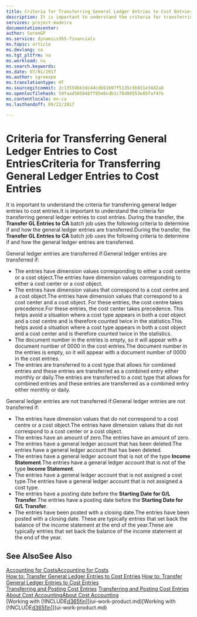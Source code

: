 ```yaml
---
title: Criteria for Transferring General Ledger Entries to Cost Entries | Microsoft Docs
description: It is important to understand the criteria for transferring general ledger entries to cost entries. During the transfer, the **Transfer GL Entries to CA** batch job uses the following criteria to determine if and how the general ledger entries are transferred.
services: project-madeira
documentationcenter: 
author: SorenGP
ms.service: dynamics365-financials
ms.topic: article
ms.devlang: na
ms.tgt_pltfrm: na
ms.workload: na
ms.search.keywords: 
ms.date: 07/01/2017
ms.author: sgroespe
ms.translationtype: HT
ms.sourcegitcommit: 2c13559bb3dc44cdb61697f5135c5b931e34d2a8
ms.openlocfilehash: 59faad50504bff05e6cdb1c78d00553e85faf47e
ms.contentlocale: en-ca
ms.lasthandoff: 09/22/2017

---
```

# <a name="criteria-for-transferring-general-ledger-entries-to-cost-entries"></a><span data-ttu-id="b1f4d-104">Criteria for Transferring General Ledger Entries to Cost Entries</span><span class="sxs-lookup"><span data-stu-id="b1f4d-104">Criteria for Transferring General Ledger Entries to Cost Entries</span></span>
<span data-ttu-id="b1f4d-105">It is important to understand the criteria for transferring general ledger entries to cost entries.</span><span class="sxs-lookup"><span data-stu-id="b1f4d-105">It is important to understand the criteria for transferring general ledger entries to cost entries.</span></span> <span data-ttu-id="b1f4d-106">During the transfer, the **Transfer GL Entries to CA** batch job uses the following criteria to determine if and how the general ledger entries are transferred.</span><span class="sxs-lookup"><span data-stu-id="b1f4d-106">During the transfer, the **Transfer GL Entries to CA** batch job uses the following criteria to determine if and how the general ledger entries are transferred.</span></span>  

<span data-ttu-id="b1f4d-107">General ledger entries are transferred if:</span><span class="sxs-lookup"><span data-stu-id="b1f4d-107">General ledger entries are transferred if:</span></span>  

-   <span data-ttu-id="b1f4d-108">The entries have dimension values corresponding to either a cost centre or a cost object.</span><span class="sxs-lookup"><span data-stu-id="b1f4d-108">The entries have dimension values corresponding to either a cost center or a cost object.</span></span>  
-   <span data-ttu-id="b1f4d-109">The entries have dimension values that correspond to a cost centre and a cost object.</span><span class="sxs-lookup"><span data-stu-id="b1f4d-109">The entries have dimension values that correspond to a cost center and a cost object.</span></span> <span data-ttu-id="b1f4d-110">For these entries, the cost centre takes precedence.</span><span class="sxs-lookup"><span data-stu-id="b1f4d-110">For these entries, the cost center takes precedence.</span></span> <span data-ttu-id="b1f4d-111">This helps avoid a situation where a cost type appears in both a cost object and a cost centre and is therefore counted twice in the statistics.</span><span class="sxs-lookup"><span data-stu-id="b1f4d-111">This helps avoid a situation where a cost type appears in both a cost object and a cost center and is therefore counted twice in the statistics.</span></span>  
-   <span data-ttu-id="b1f4d-112">The document number in the entries is empty, so it will appear with a document number of 0000 in the cost entries.</span><span class="sxs-lookup"><span data-stu-id="b1f4d-112">The document number in the entries is empty, so it will appear with a document number of 0000 in the cost entries.</span></span>  
-   <span data-ttu-id="b1f4d-113">The entries are transferred to a cost type that allows for combined entries and these entries are transferred as a combined entry either monthly or daily.</span><span class="sxs-lookup"><span data-stu-id="b1f4d-113">The entries are transferred to a cost type that allows for combined entries and these entries are transferred as a combined entry either monthly or daily.</span></span>  

<span data-ttu-id="b1f4d-114">General ledger entries are not transferred if:</span><span class="sxs-lookup"><span data-stu-id="b1f4d-114">General ledger entries are not transferred if:</span></span>  

-   <span data-ttu-id="b1f4d-115">The entries have dimension values that do not correspond to a cost centre or a cost object.</span><span class="sxs-lookup"><span data-stu-id="b1f4d-115">The entries have dimension values that do not correspond to a cost center or a cost object.</span></span>  
-   <span data-ttu-id="b1f4d-116">The entries have an amount of zero.</span><span class="sxs-lookup"><span data-stu-id="b1f4d-116">The entries have an amount of zero.</span></span>  
-   <span data-ttu-id="b1f4d-117">The entries have a general ledger account that has been deleted.</span><span class="sxs-lookup"><span data-stu-id="b1f4d-117">The entries have a general ledger account that has been deleted.</span></span>  
-   <span data-ttu-id="b1f4d-118">The entries have a general ledger account that is not of the type **Income Statement**.</span><span class="sxs-lookup"><span data-stu-id="b1f4d-118">The entries have a general ledger account that is not of the type **Income Statement**.</span></span>  
-   <span data-ttu-id="b1f4d-119">The entries have a general ledger account that is not assigned a cost type.</span><span class="sxs-lookup"><span data-stu-id="b1f4d-119">The entries have a general ledger account that is not assigned a cost type.</span></span>  
-   <span data-ttu-id="b1f4d-120">The entries have a posting date before the **Starting Date for G/L Transfer**.</span><span class="sxs-lookup"><span data-stu-id="b1f4d-120">The entries have a posting date before the **Starting Date for G/L Transfer**.</span></span>  
-   <span data-ttu-id="b1f4d-121">The entries have been posted with a closing date.</span><span class="sxs-lookup"><span data-stu-id="b1f4d-121">The entries have been posted with a closing date.</span></span> <span data-ttu-id="b1f4d-122">These are typically entries that set back the balance of the income statement at the end of the year.</span><span class="sxs-lookup"><span data-stu-id="b1f4d-122">These are typically entries that set back the balance of the income statement at the end of the year.</span></span>  

## <a name="see-also"></a><span data-ttu-id="b1f4d-123">See Also</span><span class="sxs-lookup"><span data-stu-id="b1f4d-123">See Also</span></span>  
[<span data-ttu-id="b1f4d-124">Accounting for Costs</span><span class="sxs-lookup"><span data-stu-id="b1f4d-124">Accounting for Costs</span></span>](finance-manage-cost-accounting.md)  
 <span data-ttu-id="b1f4d-125">[How to: Transfer General Ledger Entries to Cost Entries](finance-how-to-transfer-general-ledger-entries-to-cost-entries.md) </span><span class="sxs-lookup"><span data-stu-id="b1f4d-125">[How to: Transfer General Ledger Entries to Cost Entries](finance-how-to-transfer-general-ledger-entries-to-cost-entries.md) </span></span>  
 <span data-ttu-id="b1f4d-126">[Transferring and Posting Cost Entries](finance-transfer-and-post-cost-entries.md) </span><span class="sxs-lookup"><span data-stu-id="b1f4d-126">[Transferring and Posting Cost Entries](finance-transfer-and-post-cost-entries.md) </span></span>  
 [<span data-ttu-id="b1f4d-127">About Cost Accounting</span><span class="sxs-lookup"><span data-stu-id="b1f4d-127">About Cost Accounting</span></span>](finance-about-cost-accounting.md)  
 <span data-ttu-id="b1f4d-128">[Working with [!INCLUDE[d365fin](includes/d365fin_md.md)]](ui-work-product.md)</span><span class="sxs-lookup"><span data-stu-id="b1f4d-128">[Working with [!INCLUDE[d365fin](includes/d365fin_md.md)]](ui-work-product.md)</span></span>

